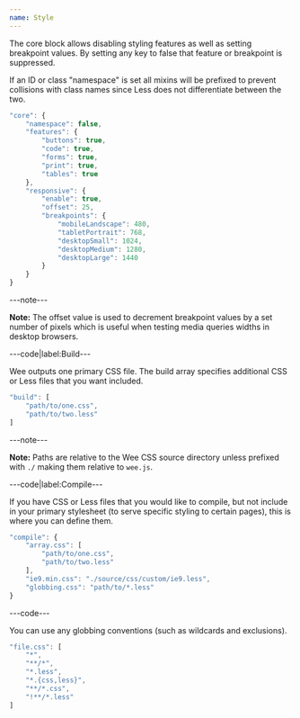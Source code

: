 ```yaml
---
name: Style
---
```


The core block allows disabling styling features as well as setting breakpoint values. By setting any key to false that feature or breakpoint is suppressed.

If an ID or class "namespace" is set all mixins will be prefixed to prevent collisions with class names since Less does not differentiate between the two. 

```javascript
"core": {
	"namespace": false,
	"features": {
		"buttons": true,
		"code": true,
		"forms": true,
		"print": true,
		"tables": true
	},
	"responsive": {
		"enable": true,
		"offset": 25,
		"breakpoints": {
			"mobileLandscape": 480,
			"tabletPortrait": 768,
			"desktopSmall": 1024,
			"desktopMedium": 1280,
			"desktopLarge": 1440
		}
	}
}
```

---note---

**Note:** The offset value is used to decrement breakpoint values by a set number of pixels which is useful when testing media queries widths in desktop browsers.

---code|label:Build---

Wee outputs one primary CSS file. The build array specifies additional CSS or Less files that you want included.

```javascript
"build": [
	"path/to/one.css",
	"path/to/two.less"
]
```

---note---

**Note:**  Paths are relative to the Wee CSS source directory unless prefixed with `./` making them relative to `wee.js`.

---code|label:Compile---

If you have CSS or Less files that you would like to compile, but not include in your primary stylesheet (to serve specific styling to certain pages), this is where you can define them.

```javascript
"compile": {
	"array.css": [
		"path/to/one.css",
		"path/to/two.less"
	],
	"ie9.min.css": "./source/css/custom/ie9.less",
	"globbing.css": "path/to/*.less"
}
```

---code---

You can use any globbing conventions (such as wildcards and exclusions).

```javascript
"file.css": [
	"*",
	"**/*",
	"*.less",
	"*.{css,less}",
	"**/*.css",
	"!**/*.less"
]
```